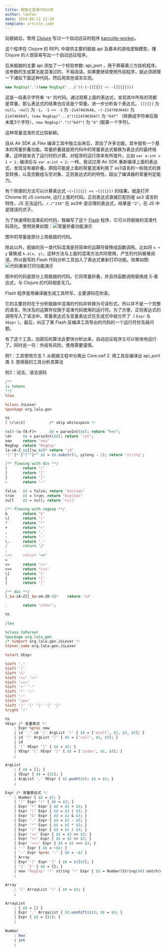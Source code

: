 ```yaml
---
title: 舰娘之混淆代码分析
author: lanfan
date: 2014-08-11 21:20
template: article.jade
---
```


玩舰娘后，曾用 [Clojure][0] 写过一个自动远征的程序 [kancolle-worker][1]。


这个程序在 Clojure 的 REPL 中提供主要的舰娘 api 及基本的游戏逻辑模型，懂 Clojure 的人很容易写出一个自动远征程序。


后来舰娘的主要 api 添加了一个校验参数: api_port ，用于屏蔽第三方挂机程序。该参数的生成算法是混淆过的，不易阅读。如果要继续使用外挂程序，就必须疏理一下诸如下面这种代码，然后用其他语言实现。

```javascript
new RegExp(".")(new RegExp("...$")(~(~[][{}] << ~[][{}])))
```

这是一段表示字符串 `"6"` 的代码。通过观察上面的表达式，发现其中所有的项都是常量，那么表达式的结果也应该是个常量。进一步分析各个表达式。
`[][{}]` 为 `null`，`~null` 为 `-1`，`-1 << -1` 为 `-2147483648`，`~(-2147483648)` 为 `2147483647`，`(new RegExp("...$")(2147483647)` 为 `"647"` （转换成字符串后取末尾3个字符），`new RegExp(".")("647")` 为 `"6"` (取第一个字符)。

这种常量混淆形式比较新颖。

自从 Air SDK 从 Flex 编译工具中独立出来后，添加了许多功能。其中就有一个基本的常量折叠功能。常量折叠就是把代码中的常量表达式替换为表达式的最终结果，这样就省去了运行时的计算，对程序的运行效率有所提升。比如 `var a:int = 1 + 1;` 编译后与 `var a:int = 2;` 一样。我试过用 Air SDK 重新编译上面的表达式，发现没有被折叠。原因可能是上面的常量混淆利用了 as3语言的一些隐式的类型转换，以及空数组与空对象、正则表达式的的特性，超出了编译器的常量判定能力。


有个简便的方法可以计算表达式 `~(~[][{}] << ~[][{}])` 的结果。就是打开 Chrome 的 JS console, 运行上面的代码。正则表达式直接匹配则是 as3 语言的特性，JS 无法运行。`/./"234"` 在 as3中 是合理的表达式，结果是 `"2"`，在 JS 中是错误的式子。

为了快速得到混淆前的代码，我编写了这个 [Flash][2] 程序，它可以将舰娘的混淆代码简化。使用效果如图：![常量折叠功能演示](image1.png)

图中的常量是部分上周舰娘的代码。

除此以外，舰娘的另一类代码混淆是将简单的运算符替换成函数调用。比如将 `x + y` 替换成 `k.a(x, y)`。这种方法与上面的混淆方法共同使用，产生的代码极难阅读。所以我写的 Flash 代码分析工具加入了表达式重新打印功能。效果如图: ![代码重新打印功能演示](image2.png)

图中的代码是部分上周舰娘的代码。它将常量折叠，并且将函数调用替换成 S-表达式，与 Clojure 的代码相差无几。

Flash 程序是用编译器生成工具所写，主要源码在附录。

它的主要目的在于分析舰娘中混淆的代码并转换为可读形式，所以并不是一个完整的语言。所涉及的运算符仅限于混淆代码使用的运行符。为了方便，正则表达式的调用写入了语法中。常量表达式与变量表达式在生成式中就分开了（ `Expr` 与 `VExpr` ）。最后，纠正了某 Flash 反编译工具导出的代码的一个运行符优先级问题。

有了这个工具，加密后的算法会更快分析出来，自动远征程序又可以愉快地运行了。同时说一句：外挂有风险，使用需要谨慎。

附1：工具使用方法
	1. 从舰娘主程中分离出 Core.swf
	2. 用工具反编译出 api_port 类
	3. 使用我的工具分析其算法

附2：词法、语法源码
```perl
/**
js tokens
**/
%lex

%class JsLexer
%package org.lala.gen

%%
[ \r\n\t]			/* skip whitespace */

0x[0-9a-fA-F]+		$$ = parseInt($$); return "hex";
\d+		$$ = parseInt($$); return 'int';
new     return 'new'
RegExp  return 'RegExp'
[a-zA-Z_$@][\w_$@]* return 'id'
'[^']*'|"[^"]*" $$ = $$.substr(1, yyleng - 2); return 'string';

/** flowing with div **/
)		return ')'
]		return ']'
}		return '}'
~		return '~'

false	$$ = false; return 'boolean'
true	$$ = true; return 'boolean'
null	$$ = null; return 'null'

/** flowing with regexp **/
&		return '&'
\(		return '('
*		return '*'
+		return '+'
,		return ','
-		return '-'
\.		return '.'
/		return '/'
;		
\<<		return '<<'
=		
>>		return '>>'
>>>		return '>>>'
\[		return '['
{		return '{'
|		return '|'

/** div **/
[_$a-zA-Z][_$a-zA-Z0-9]*	return 'id'

.		return 'other';

%%

/lex

%class JsParser
%package org.lala.gen
/* %import org.lala.gen.JsLexer */
%lexer_name org.lala.gen.JsLexer 

%start VExpr

%left ','
%left '|'
%left '&'
%left '<<' '>>'
%left '>>>'
%left '+' '-'
%left '*' '/'
%left '~'
%left 'new'
%left '(' '[' ']' '{' '}'
%right ')'

%%
VExpr /* 变量表式 */
	: Expr %prec new
	| id '.' id '(' ArgList ')' { $$ = ['mcall', $1, $3, $5]; }
	| id '(' ArgList ')' { $$ = ['call', $1, $3]; }
	| id
	| '(' VExpr ')' { $$ = $2; }
	| VExpr '[' VExpr ']' { $$ = ['index', $1, $3]; }
	;
	
ArgList
	: { $$ = []; }
	| VExpr { $$ = [$1]; }
	| ArgList ',' VExpr { $1.push($3); $$ = $1; }
	;
	
Expr /* 常量表达式 */
	: Number { $$ = $1; }
	| '(' Expr ')' { $$ = $2; }
	| Expr '+' Expr { $$ = $1 + $3; }
	| Expr '|' Expr { $$ = $1 | $3; }
	| Expr '&' Expr { $$ = $1 & $3; }
	| Expr '-' Expr { $$ = $1 - $3; }
	| Expr '*' Expr { $$ = $1 * $3; }
	| Expr '/' Expr { $$ = $1 / $3; }
	| Expr '<<' Expr { $$ = $1 << $3; }
	| Expr '>>' Expr { $$ = $1 >> $3; }
	| Expr '>>>' Expr { $$ = $1 >>> $3; }
	| '~' Expr { $$ = ~$2; }
	| '-' Expr %prec '~' { $$ = -$2 }
	| Array
	| Expr '[' Expr ']' { $$ = $1[$3]; }
	| '{' '}' { $$ = {}; }
	| new 'RegExp' '(' string ')' Expr { $$ = Number(String($6).match(new RegExp($4))[0]); }
	;
	
Array
	: '[' ArrayList ']' { $$ = $2; }
	;
	
ArrayList
	: { $$ = [] }
	| Expr ',' ArrayList { $3.unshift($1); $$ = $3; }
	| Expr { $$ = [$1]; }
	;
	
Number
	: hex
	| int
	;
```

[0]: http://clojure.org/
[1]: https://github.com/aristotle9/kancolle-worker
[2]: ./demo.swf